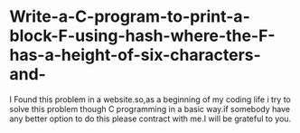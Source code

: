 # Write-a-C-program-to-print-a-block-F-using-hash-where-the-F-has-a-height-of-six-characters-and-
 I Found this problem in a website.so,as a beginning of my coding life i try to solve this problem though C programming in a basic way.if somebody have any better option to do this please contract with me.I will be grateful to you.
